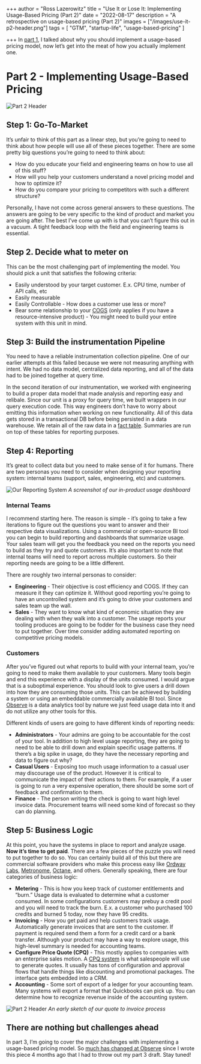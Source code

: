 +++
author = "Ross Lazerowitz"
title = "Use It or Lose It: Implementing Usage-Based Pricing (Part 2)"
date = "2022-08-17"
description = "A retrospective on usage-based pricing (Part 2)"
images = ["/images/use-it-p2-header.png"]
tags = [
    "GTM",
    "startup-life",
    "usage-based-pricing"
]

+++
In [part 1](/posts/use-it-or-lose-it-p1), I talked about why you should implement a usage-based pricing model, now let’s get into the meat of how you actually implement one.

<!--more-->

# Part 2 -  Implementing Usage-Based Pricing
![Part 2 Header](/images/use-it-p2-header.png)
## Step 1: Go-To-Market
It’s unfair to think of this part as a linear step, but you’re going to need to think about how people will use all of these pieces together. There are some pretty big questions you’re going to need to think about: 
* How do you educate your field and engineering teams on how to use all of this stuff?
* How will you help your customers understand a novel pricing model and how to optimize it? 
* How do you compare your pricing to competitors with such a different structure?

Personally, I have not come across general answers to these questions. The answers are going to be very specific to the kind of product and market you are going after. The best I’ve come up with is that you can’t figure this out in a vacuum. A tight feedback loop with the field and engineering teams is essential.

## Step 2. Decide what to meter on
This can be the most challenging part of implementing the model. You should pick a unit that satisfies the following criteria:
* Easily understood by your target customer. E.x. CPU time, number of API calls, etc
* Easily measurable
* Easily Controllable - How does a customer use less or more?
* Bear some relationship to your [COGS](https://en.wikipedia.org/wiki/Cost_of_goods_sold) (only applies if you have a resource-intensive product) - You might need to build your entire system with this unit in mind. 

## Step 3: Build the instrumentation Pipeline
You need to have a reliable instrumentation collection pipeline. One of our earlier attempts at this failed because we were not measuring anything with intent. We had no data model, centralized data reporting, and all of the data had to be joined together at query time.

In the second iteration of our instrumentation, we worked with engineering to build a proper data model that made analysis and reporting easy and relibale. Since our unit is a proxy for query time, we built wrappers in our query execution code. This way engineers don’t have to worry about emitting this information when working on new functionality. All of this data gets stored in a transactional DB before being persisted in a data warehouse. We retain all of the raw data in a [fact table](https://en.wikipedia.org/wiki/Fact_table). Summaries are run on top of these tables for reporting purposes.

## Step 4: Reporting
It’s great to collect data but you need to make sense of it for humans. There are two personas you need to consider when designing your reporting system: internal teams (support, sales, engineering, etc) and customers.

![Our Reporting System](/images/usage-dashboard.png)
*A screenshot of our in-product usage dashboard*

### Internal Teams
I recommend starting here. The reason is simple - it’s going to take a few iterations to figure out the questions you want to answer and their respective data visualizations. Using a commercial or open-source BI tool you can begin to build reporting and dashboards that summarize usage. Your sales team will get you the feedback you need on the reports you need to build as they try and quote customers. It’s also important to note that internal teams will need to report across multiple customers. So their reporting needs are going to be a little different.

There are roughly two internal personas to consider:
* **Engineering** - Their objective is cost efficiency and COGS. If they can measure it they can optimize it. Without good reporting you’re going to have an uncontrolled system and it’s going to drive your customers and sales team up the wall.
* **Sales** - They want to know what kind of economic situation they are dealing with when they walk into a customer. The usage reports your tooling produces are going to be fodder for the business case they need to put together. Over time consider adding automated reporting on competitive pricing models.

### Customers
After you’ve figured out what reports to build with your internal team, you’re going to need to make them available to your customers. Many tools begin and end this experience with a display of the units consumed. I would argue that is a suboptimal experience. You should look to give users a drill down into how they are consuming those units. This can be achieved by building a system or using an embeddable commercially available BI tool. Since [Observe](https://www.observeinc.com) is a data analytics tool by nature we just feed usage data into it and do not utilize any other tools for this.

Different kinds of users are going to have different kinds of reporting needs:
* **Administrators** - Your admins are going to be accountable for the cost of your tool. In addition to high level usage reporting, they are going to need to be able to drill down and explain specific usage patterns. If there’s a big spike in usage, do they have the necessary reporting and data to figure out why?
* **Casual Users** - Exposing too much usage information to a casual user may discourage use of the product. However it is critical to communicate the impact of their actions to them. For example, if a user is going to run a very expensive operation, there should be some sort of feedback and confirmation to them.
* **Finance** - The person writing the check is going to want high level invoice data. Procurement teams will need some kind of forecast so they can do planning.

## Step 5: Business Logic
At this point, you have the systems in place to report and analyze usage. **Now it’s time to get paid**. There are a few pieces of the puzzle you will need to put together to do so. You can certainly build all of this but there are commercial software providers who make this process easy like [Ordway Labs](https://ordwaylabs.com), [Metronome](https://metronome.com), [Octane](https://www.getoctane.io), and others. Generally speaking, there are four categories of business logic:
* **Metering** - This is how you keep track of customer entitlements and “burn.” Usage data is evaluated to determine what a customer consumed. In some configurations customers may prebuy a credit pool and you will need to track the burn. E.x. a customer who purchased 100 credits and burned 5 today, now they have 95 credits.
* **Invoicing** - How you get paid and help customers track usage. Automatically generate invoices that are sent to the customer. If payment is required send them a form for a credit card or a bank transfer. Although your product may have a way to explore usage, this high-level summary is needed for accounting teams. 
* **Configure Price Quote (CPQ)** - This mostly applies to companies with an enterprise sales motion. A [CPQ system](https://en.wikipedia.org/wiki/Configure,_price_and_quote) is what salespeople will use to generate quotes. It usually has tons of configuration and approval flows that handle things like discounting and promotional packages. The interface gets embedded into a CRM.
* **Accounting** - Some sort of export of a ledger for your accounting team. Many systems will export a format that Quickbooks can pick up. You can determine how to recognize revenue inside of the accounting system.

![Part 2 Header](/images/billing-process.jpg)
*An early sketch of our quote to invoice process*

## There are nothing but challenges ahead
In part 3, I’m going to cover the major challenges with implementing a usage-based pricing model. So [much has changed at Observe](https://www.observeinc.com/blog/observe-direct-spring-2022-announcements-funding-and-features/) since I wrote this piece 4 months ago that I had to throw out my part 3 draft. Stay tuned!

